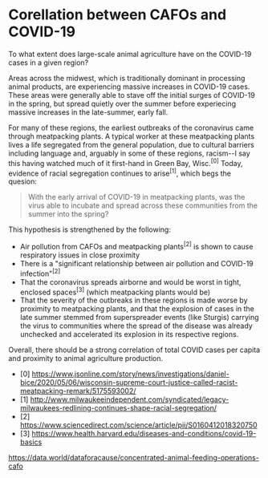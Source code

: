 # Corellation between CAFOs and COVID-19

To what extent does large-scale animal agriculture have on the COVID-19 cases in a given region?

Areas across the midwest, which is traditionally dominant in processing animal products, are experiencing massive increases in COVID-19 cases. These areas were generally able to stave off the initial surges of COVID-19 in the spring, but spread quietly over the summer before experiecing massive increases in the late-summer, early fall.

For many of these regions, the earliest outbreaks of the coronavirus came through meatpacking plants. A typical worker at these meatpacking plants lives a life segregated from the general population, due to cultural barriers including language and, arguably in some of these regions, racism--I say this having watched much of it first-hand in Green Bay, Wisc.<sup>[0]</sup> Today, evidence of racial segregation continues to arise<sup>[1]</sup>, which begs the quesion:

> With the early arrival of COVID-19 in meatpacking plants, was the virus able to incubate and spread across these communities from the summer into the spring?

This hypothesis is strengthened by the following:

* Air pollution from CAFOs and meatpacking plants<sup>[2]</sup> is shown to cause respiratory issues in close proximity
* There is a "significant relationship between air pollution and COVID-19 infection"<sup>[2]</sup>
* That the coronavirus spreads airborne and would be worst in tight, enclosed spaces<sup>[3]</sup> (which meatpacking plants would be)
* That the severity of the outbreaks in these regions is made worse by proximity to meatpacking plants, and that the explosion of cases in the late summer stemmed from superspreader events (like Sturgis) carrying the virus to communities where the spread of the disease was already unchecked and accelerated its explosion in its respective regions.

Overall, there should be a strong correlation of total COVID cases per capita and proximity to animal agriculture production.

* [0] https://www.jsonline.com/story/news/investigations/daniel-bice/2020/05/06/wisconsin-supreme-court-justice-called-racist-meatpacking-remark/5175593002/
* [1] http://www.milwaukeeindependent.com/syndicated/legacy-milwaukees-redlining-continues-shape-racial-segregation/
* [2] https://www.sciencedirect.com/science/article/pii/S0160412018320750
* [3] https://www.health.harvard.edu/diseases-and-conditions/covid-19-basics

https://data.world/dataforacause/concentrated-animal-feeding-operations-cafo
